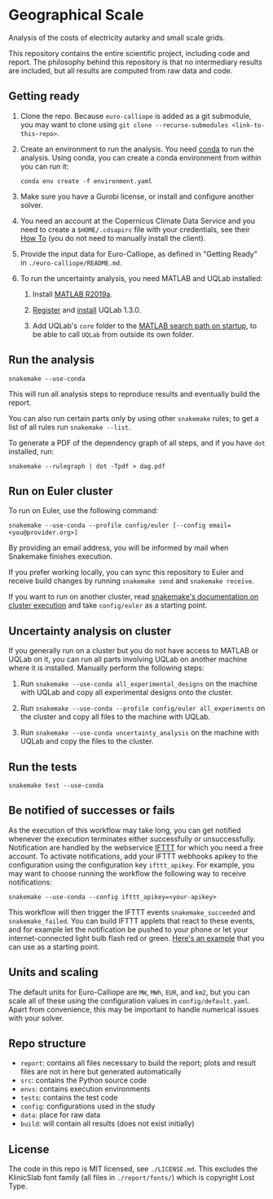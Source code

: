 # Geographical Scale

Analysis of the costs of electricity autarky and small scale grids.

This repository contains the entire scientific project, including code and report. The philosophy behind this repository is that no intermediary results are included, but all results are computed from raw data and code.

## Getting ready

1. Clone the repo. Because `euro-calliope` is added as a git submodule, you may want to clone using `git clone --recurse-submodules <link-to-this-repo>`.

2. Create an environment to run the analysis. You need [conda](https://conda.io/docs/index.html) to run the analysis. Using conda, you can create a conda environment from within you can run it:

    `conda env create -f environment.yaml`

3. Make sure you have a Gurobi license, or install and configure another solver.

4. You need an account at the Copernicus Climate Data Service and you need to create a `$HOME/.cdsapirc` file with your credentials, see their [How To](https://cds.climate.copernicus.eu/api-how-to) (you do not need to manually install the client).

5. Provide the input data for Euro-Calliope, as defined in "Getting Ready" in  `./euro-calliope/README.md`.

6. To run the uncertainty analysis, you need MATLAB and UQLab installed:

    1. Install [MATLAB R2019a](https://de.mathworks.com/products/matlab.html).

    2. [Register](https://www.uqlab.com/register) and [install](https://www.uqlab.com/install) UQLab 1.3.0.

    3. Add UQLab's `core` folder to the [MATLAB search path on startup](https://ch.mathworks.com/help/matlab/matlab_env/add-folders-to-matlab-search-path-at-startup.html), to be able to call `UQLab` from outside its own folder.

## Run the analysis

    snakemake --use-conda

This will run all analysis steps to reproduce results and eventually build the report.

You can also run certain parts only by using other `snakemake` rules; to get a list of all rules run `snakemake --list`.

To generate a PDF of the dependency graph of all steps, and if you have `dot` installed, run:

    snakemake --rulegraph | dot -Tpdf > dag.pdf

## Run on Euler cluster

To run on Euler, use the following command:

    snakemake --use-conda --profile config/euler [--config email=<you@provider.org>]

By providing an email address, you will be informed by mail when Snakemake finishes execution.

If you prefer working locally, you can sync this repository to Euler and receive build changes by running `snakemake send` and `snakemake receive`.

If you want to run on another cluster, read [snakemake's documentation on cluster execution](https://snakemake.readthedocs.io/en/stable/executable.html#cluster-execution) and take `config/euler` as a starting point.

## Uncertainty analysis on cluster

If you generally run on a cluster but you do not have access to MATLAB or UQLab on it, you can run all parts involving UQLab on another machine where it is installed. Manually perform the following steps:

1. Run `snakemake --use-conda all_experimental_designs` on the machine with UQLab and copy all experimental designs onto the cluster.

2. Run `snakemake --use-conda --profile config/euler all_experiments` on the cluster and copy all files to the machine with UQLab.

3. Run `snakemake --use-conda uncertainty_analysis` on the machine with UQLab and copy the files to the cluster.

## Run the tests

    snakemake test --use-conda

## Be notified of successes or fails

As the execution of this workflow may take long, you can get notified whenever the execution terminates either successfully or unsuccessfully. Notification are handled by the webservice [IFTTT](https://ifttt.com/) for which you need a free account. To activate notifications, add your IFTTT webhooks apikey to the configuration using the configuration key `ifttt_apikey`. For example, you may want to choose running the workflow the following way to receive notifications:

    snakemake --use-conda --config ifttt_apikey=<your-apikey>

This workflow will then trigger the IFTTT events `snakemake_succeeded` and `snakemake_failed`. You can build IFTTT applets that react to these events, and for example let the notification be pushed to your phone or let your internet-connected light bulb flash red or green. [Here's an example](https://pimylifeup.com/using-ifttt-with-the-raspberry-pi/) that you can use as a starting point.

## Units and scaling

The default units for Euro-Calliope are `MW`, `MWh`, `EUR`, and `km2`, but you can scale all of these using the configuration values in `config/default.yaml`. Apart from convenience, this may be important to handle numerical issues with your solver.

## Repo structure

* `report`: contains all files necessary to build the report; plots and result files are not in here but generated automatically
* `src`: contains the Python source code
* `envs`: contains execution environments
* `tests`: contains the test code
* `config`: configurations used in the study
* `data`: place for raw data
* `build`: will contain all results (does not exist initially)

## License

The code in this repo is MIT licensed, see `./LICENSE.md`. This excludes the KlinicSlab font family (all files in `./report/fonts/`) which is copyright Lost Type.
